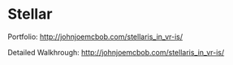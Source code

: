 # Stellar

Portfolio: http://johnjoemcbob.com/stellaris_in_vr-is/

Detailed Walkhrough: http://johnjoemcbob.com/stellaris_in_vr-is/
